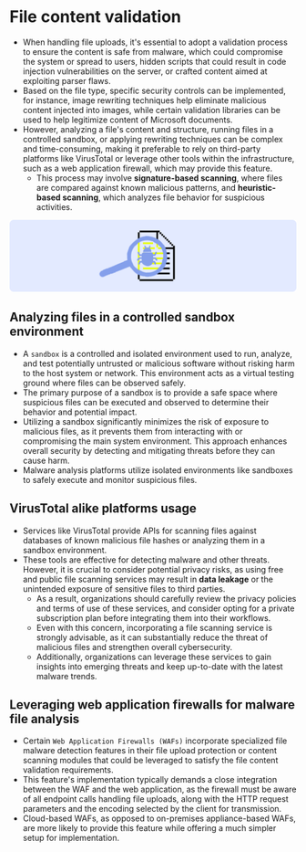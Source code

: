 # File content validation

* When handling file uploads, it's essential to adopt a validation process to ensure the content is safe from malware, which could compromise the system or spread to users, hidden scripts that could result in code injection vulnerabilities on the server, or crafted content aimed at exploiting parser flaws.
* Based on the file type, specific security controls can be implemented, for instance, image rewriting techniques help eliminate malicious content injected into images, while certain validation libraries can be used to help legitimize content of Microsoft documents.
* However, analyzing a file's content and structure, running files in a controlled sandbox, or applying rewriting techniques can be complex and time-consuming, making it preferable to rely on third-party platforms like VirusTotal or leverage other tools within the infrastructure, such as a web application firewall, which may provide this feature.
  * This process may involve **signature-based scanning**, where files are compared against known malicious patterns, and **heuristic-based scanning**, which analyzes file behavior for suspicious activities.

![File malware scanning][1]

## Analyzing files in a controlled sandbox environment

* A `sandbox` is a controlled and isolated environment used to run, analyze, and test potentially untrusted or malicious software without risking harm to the host system or network. This environment acts as a virtual testing ground where files can be observed safely.
* The primary purpose of a sandbox is to provide a safe space where suspicious files can be executed and observed to determine their behavior and potential impact.
* Utilizing a sandbox significantly minimizes the risk of exposure to malicious files, as it prevents them from interacting with or compromising the main system environment. This approach enhances overall security by detecting and mitigating threats before they can cause harm.
* Malware analysis platforms utilize isolated environments like sandboxes to safely execute and monitor suspicious files.

## VirusTotal alike platforms usage

* Services like VirusTotal provide APIs for scanning files against databases of known malicious file hashes or analyzing them in a sandbox environment.
* These tools are effective for detecting malware and other threats. However, it is crucial to consider potential privacy risks, as using free and public file scanning services may result in **data leakage** or the unintended exposure of sensitive files to third parties.
  * As a result, organizations should carefully review the privacy policies and terms of use of these services, and consider opting for a private subscription plan before integrating them into their workflows.
  * Even with this concern, incorporating a file scanning service is strongly advisable, as it can substantially reduce the threat of malicious files and strengthen overall cybersecurity.
  * Additionally, organizations can leverage these services to gain insights into emerging threats and keep up-to-date with the latest malware trends.

## Leveraging web application firewalls for malware file analysis

* Certain `Web Application Firewalls (WAFs)` incorporate specialized file malware detection features in their file upload protection or content scanning modules that could be leveraged to satisfy the file content validation requirements.
* This feature's implementation typically demands a close integration between the WAF and the web application, as the firewall must be aware of all endpoint calls handling file uploads, along with the HTTP request parameters and the encoding selected by the client for transmission.
* Cloud-based WAFs, as opposed to on-premises appliance-based WAFs, are more likely to provide this feature while offering a much simpler setup for implementation.

[1]: /static/images/file-malware-scanning.png
